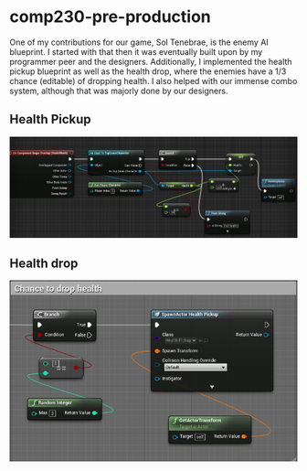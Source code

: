 # comp230-pre-production

One of my contributions for our game, Sol Tenebrae, is the enemy AI blueprint. I started with that then it was eventually built upon by my programmer peer and the designers. Additionally, I implemented the health pickup blueprint as well as the health drop, where the enemies have a 1/3 chance (editable) of dropping health. I also helped with our immense combo system, although that was majorly done by our designers.


## Health Pickup
![Healthpickup](https://raw.githubusercontent.com/Klumz/comp230-pre-production/master/Healthpickup.png)


## Health drop
![Healthdrop](https://raw.githubusercontent.com/Klumz/comp230-pre-production/master/Healthdrop.png)

